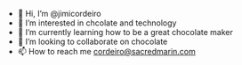 - 👋 Hi, I’m @jimicordeiro
- 👀 I’m interested in chcolate and technology
- 🌱 I’m currently learning how to be a great chocolate maker
- 💞️ I’m looking to collaborate on chocolate
- 📫 How to reach me cordeiro@sacredmarin.com

<!---
jimicordeiro/jimicordeiro is a ✨ special ✨ repository because its `README.md` (this file) appears on your GitHub profile.
You can click the Preview link to take a look at your changes.
--->
